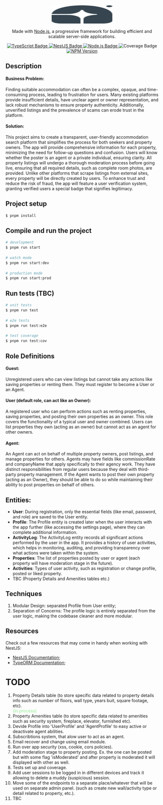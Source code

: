 <p align="center">
  <a href="http://nestjs.com/" target="_blank">
    <img src="src/assets/logo.svg" width="200" height="60" />
  </a>
</p>

[circleci-image]: https://img.shields.io/circleci/build/github/nestjs/nest/master?token=abc123def456
[circleci-url]: https://circleci.com/gh/nestjs/nest

  <p align="center">
    Made with <a href="http://nodejs.org" target="_blank">Node.js</a>, a progressive framework for building efficient and scalable server-side applications.
  </p>

  <p align="center">
  <a href="https://www.typescriptlang.org/" target="_blank">
    <img src="https://img.shields.io/badge/typescript-v4.5.2-3178c6?logo=typescript&logoColor=3178c6" alt="TypeScript Badge" />
  </a>
  <a href="https://nestjs.com" target="_blank">
    <img src="https://img.shields.io/badge/nestjs-v8.0.0-E0234E?logo=nestjs&logoColor=E0234E" alt="NestJS Badge" />
  </a>
  <a href="https://nodejs.org/" target="_blank">
    <img src="https://img.shields.io/badge/node.js-^20.3.1-339933?logo=node.js&logoColor=339933" alt="Node.js Badge" />
  </a>
  <img src="https://img.shields.io/badge/coverage-0%25-brightgreen" alt="Coverage Badge" />
  </a>
  <a href="https://www.npmjs.com" target="_blank">
    <img src="https://img.shields.io/npm/v/@nestjs/core.svg" alt="NPM Version" />
  </a>
</p>
  <!--[![Backers on Open Collective](https://opencollective.com/nest/backers/badge.svg)](https://opencollective.com/nest#backer)
  [![Sponsors on Open Collective](https://opencollective.com/nest/sponsors/badge.svg)](https://opencollective.com/nest#sponsor)-->

## Description

#### Business Problem:

Finding suitable accommodation can often be a complex, opaque, and time-consuming process, leading to frustration for users. Many existing platforms provide insufficient details, have unclear agent or owner representation, and lack robust mechanisms to ensure property authenticity. Additionally, unverified listings and the prevalence of scams can erode trust in the platform.

#### Solution:

This project aims to create a transparent, user-friendly accommodation search platform that simplifies the process for both seekers and property owners. The app will provide comprehensive information for each property, minimizing the need for follow-up questions and confusion. Users will know whether the poster is an agent or a private individual, ensuring clarity.
All property listings will undergo a thorough moderation process before going live, ensuring that all required details, such as complete room photos, are provided. Unlike other platforms that scrape listings from external sites, every property will be directly created by users.
To enhance trust and reduce the risk of fraud, the app will feature a user verification system, granting verified users a special badge that signifies legitimacy.

## Project setup

```bash
$ pnpm install
```

## Compile and run the project

```bash
# development
$ pnpm run start

# watch mode
$ pnpm run start:dev

# production mode
$ pnpm run start:prod
```

## Run tests (TBC)

```bash
# unit tests
$ pnpm run test

# e2e tests
$ pnpm run test:e2e

# test coverage
$ pnpm run test:cov
```

## Role Definitions

#### Guest:

Unregistered users who can view listings but cannot take any actions like saving properties or renting them. They must register to become a User or an Agent.

#### User (default role, can act like an Owner):

A registered user who can perform actions such as renting properties, saving properties, and posting their own properties as an owner.
This role covers the functionality of a typical user and owner combined.
Users can list properties they own (acting as an owner) but cannot act as an agent for other owners.

#### Agent:

An Agent can act on behalf of multiple property owners, post listings, and manage properties for others.
Agents may have fields like commissionRate and companyName that apply specifically to their agency work.
They have distinct responsibilities from regular users because they deal with third-party property management.
If the Agent wants to post their own property (acting as an Owner), they should be able to do so while maintaining their ability to post properties on behalf of others.

## Entities:

- **User**: During registration, only the essential fields (like email, password, and role) are saved to the User entity.
- **Profile**: The Profile entity is created later when the user interacts with the app further (like accessing the settings page), where they can complete additional information.
- **ActivityLog**: The ActivityLog entity records all significant actions performed by the user in the app. It provides a history of user activities, which helps in monitoring, auditing, and providing transparency over what actions were taken within the system.
- **Properties**: The list of properties posted by user or agent (each property will have moderation stage in the future).
- **Activities**: Types of user activity, such as registration or change profile, posted or liked property.
- TBC (Property Details and Amenities tables etc.)

## Techniques

1. Modular Design: separated Profile from User entity;
1. Separation of Concerns: The profile logic is entirely separated from the user logic, making the codebase cleaner and more modular.

## Resources

Check out a few resources that may come in handy when working with NestJS:

- [NestJS Documentation](https://docs.nestjs.com);
- [TypeORM Documentation](https://typeorm.io);

# TODO

1. Property Details table (to store specific data related to property details info such as number of floors, wall type, years buit, square footage, etc). <br/> <span style="color: lightgreen">(in process)</span>
2. Property Amenities table (to store specific data related to amenities such as security system, fireplace, elevator, furnished etc).
3. Devide Profile into 'UserProfile' and 'AgentProfile' to easy active or deactivate agent abilities.
4. Subscribtions system, that alow user to act as an agent.
5. Email recover and change using email module.
6. Run over app security (xss, cookie, cors policies).
7. Add moderation stage to property posting. Ex. the one can be posted but with some flag 'isModerated' and after property is moderated it will displayed with other as well.
8. Tests set up and coverage.
9. Add user sessions to be logged in in different devices and track it allowing to delete a muddy (suspicious) session.
10. Move some of the endpoints to a separate place/whatever that will be used on separate admin panel.
    (such as create new wall/activity type or detail related to property, etc.).
11. TBC
